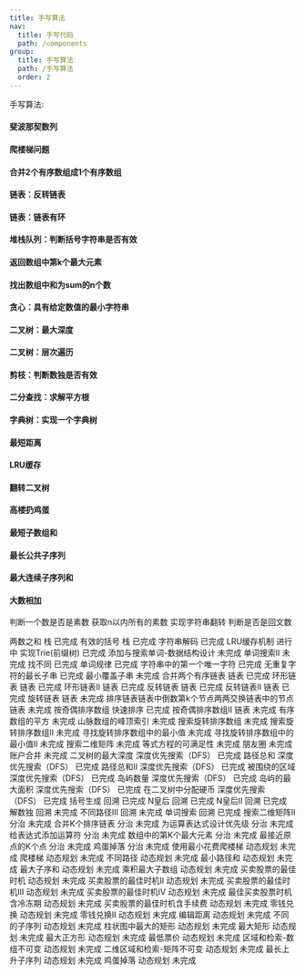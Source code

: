 ```yaml
---
title: 手写算法
nav:
  title: 手写代码
  path: /components
group:
  title: 手写算法
  path: /手写算法
  order: 2
---
```


手写算法:

#### 斐波那契数列
#### 爬楼梯问题
#### 合并2个有序数组成1个有序数组
#### 链表：反转链表
#### 链表：链表有环
#### 堆栈队列：判断括号字符串是否有效
#### 返回数组中第k个最大元素
#### 找出数组中和为sum的n个数
#### 贪心：具有给定数值的最小字符串
#### 二叉树：最大深度
#### 二叉树：层次遍历
#### 剪枝：判断数独是否有效
#### 二分查找：求解平方根
#### 字典树：实现一个字典树
#### 最短距离
#### LRU缓存
#### 翻转二叉树
#### 高楼扔鸡蛋
#### 最短子数组和
#### 最长公共子序列
#### 最大连续子序列和
#### 大数相加

判断一个数是否是素数
获取n以内所有的素数
实现字符串翻转
判断是否是回文数

两数之和	栈	已完成
有效的括号	栈	已完成
字符串解码		已完成
LRU缓存机制		进行中
实现Trie(前缀树)		已完成
添加与搜索单词-数据结构设计		未完成
单词搜索II		未完成
找不同		已完成
单词规律		已完成
字符串中的第一个唯一字符		已完成
无重复字符的最⻓子串		已完成
最小覆盖子串		未完成
合并两个有序链表	链表	已完成
环形链表	链表	已完成
环形链表II	链表	已完成
反转链表	链表	已完成
反转链表II	链表	已完成
旋转链表	链表	未完成
排序链表链表中倒数第k个节点两两交换链表中的节点	链表	未完成
按奇偶排序数组	快速排序	已完成
按奇偶排序数组II	链表	未完成
有序数组的平方		未完成
山脉数组的峰顶索引		未完成
搜索旋转排序数组		未完成
搜索旋转排序数组II		未完成
寻找旋转排序数组中的最小值		未完成
寻找旋转排序数组中的最小值II		未完成
搜索二维矩阵		未完成
等式方程的可满足性		未完成
朋友圈		未完成
账户合并		未完成
二叉树的最大深度	深度优先搜索（DFS）	已完成
路径总和	深度优先搜索（DFS）	已完成
路径总和II	深度优先搜索（DFS）	已完成
被围绕的区域	深度优先搜索（DFS）	已完成
岛屿数量	深度优先搜索（DFS）	已完成
岛屿的最大面积	深度优先搜索（DFS）	已完成
在二叉树中分配硬币	深度优先搜索（DFS）	已完成
括号生成	回溯	已完成
N皇后	回溯	已完成
N皇后II	回溯	已完成
解数独	回溯	未完成
不同路径III	回溯	未完成
单词搜索	回溯	已完成
搜索二维矩阵II	分治	未完成
合并K个排序链表	分治	未完成
为运算表达式设计优先级	分治	未完成
给表达式添加运算符	分治	未完成
数组中的第K个最大元素	分治	未完成
最接近原点的K个点	分治	未完成
鸡蛋掉落	分治	未完成
使用最小花费爬楼梯	动态规划	未完成
爬楼梯	动态规划	未完成
不同路径	动态规划	未完成
最小路径和	动态规划	未完成
最大子序和	动态规划	未完成
乘积最大子数组	动态规划	未完成
买卖股票的最佳时机	动态规划	未完成
买卖股票的最佳时机II	动态规划	未完成
买卖股票的最佳时机III	动态规划	未完成
买卖股票的最佳时机IV	动态规划	未完成
最佳买卖股票时机含冷冻期	动态规划	未完成
买卖股票的最佳时机含手续费	动态规划	未完成
零钱兑换	动态规划	未完成
零钱兑换II	动态规划	未完成
编辑距离	动态规划	未完成
不同的子序列	动态规划	未完成
柱状图中最大的矩形	动态规划	未完成
最大矩形	动态规划	未完成
最大正方形	动态规划	未完成
最低票价	动态规划	未完成
区域和检索-数组不可变	动态规划	未完成
二维区域和检索-矩阵不可变	动态规划	未完成
最⻓上升子序列	动态规划	未完成
鸡蛋掉落	动态规划	未完成